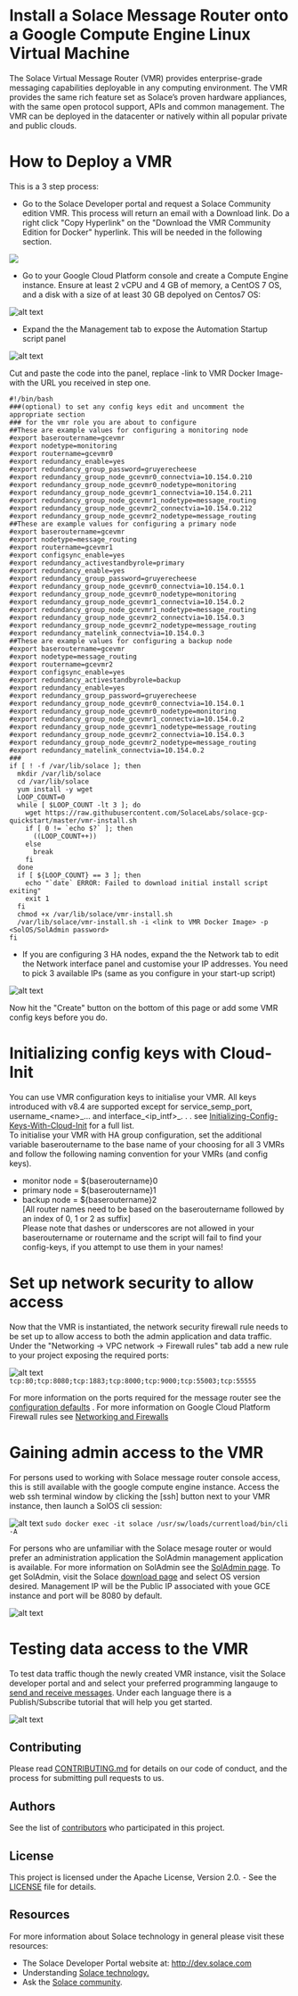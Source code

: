 # Install a Solace Message Router onto a Google Compute Engine Linux Virtual Machine

The Solace Virtual Message Router (VMR) provides enterprise-grade messaging capabilities deployable in any computing environment. The VMR provides the same rich feature set as Solace’s proven hardware appliances, with the same open protocol support, APIs and common management. The VMR can be deployed in the datacenter or natively within all popular private and public clouds.

# How to Deploy a VMR
This is a 3 step process:

* Go to the Solace Developer portal and request a Solace Community edition VMR. This process will return an email with a Download link. Do a right click "Copy Hyperlink" on the "Download the VMR Community Edition for Docker" hyperlink.  This will be needed in the following section.

<a href="http://dev.solace.com/downloads/download_vmr-ce-docker" target="_blank">
    <img src="https://raw.githubusercontent.com/SolaceLabs/solace-gcp-quickstart/master/images/register.png"/>
</a>

* Go to your Google Cloud Platform console and create a Compute Engine instance.  Ensure at least 2 vCPU and 4 GB of memory, a CentOS 7 OS, and a disk with a
size of at least 30 GB depolyed on Centos7 OS:

![alt text](https://raw.githubusercontent.com/SolaceLabs/solace-gcp-quickstart/master/images/gce_launch_1.png "GCE Image creation 1")

* Expand the the Management tab to expose the Automation Startup script panel

![alt text](https://raw.githubusercontent.com/SolaceLabs/solace-gcp-quickstart/master/images/gce_launch_2.png "GCE Image creation 2")

Cut and paste the code into the panel, replace -link to VMR Docker Image- with the URL you received in step one.

```
#!/bin/bash
###(optional) to set any config keys edit and uncomment the appropriate section
### for the vmr role you are about to configure
##These are example values for configuring a monitoring node
#export baseroutername=gcevmr
#export nodetype=monitoring
#export routername=gcevmr0
#export redundancy_enable=yes
#export redundancy_group_password=gruyerecheese
#export redundancy_group_node_gcevmr0_connectvia=10.154.0.210
#export redundancy_group_node_gcevmr0_nodetype=monitoring
#export redundancy_group_node_gcevmr1_connectvia=10.154.0.211
#export redundancy_group_node_gcevmr1_nodetype=message_routing
#export redundancy_group_node_gcevmr2_connectvia=10.154.0.212
#export redundancy_group_node_gcevmr2_nodetype=message_routing
##These are example values for configuring a primary node
#export baseroutername=gcevmr
#export nodetype=message_routing
#export routername=gcevmr1
#export configsync_enable=yes
#export redundancy_activestandbyrole=primary
#export redundancy_enable=yes
#export redundancy_group_password=gruyerecheese
#export redundancy_group_node_gcevmr0_connectvia=10.154.0.1
#export redundancy_group_node_gcevmr0_nodetype=monitoring
#export redundancy_group_node_gcevmr1_connectvia=10.154.0.2
#export redundancy_group_node_gcevmr1_nodetype=message_routing
#export redundancy_group_node_gcevmr2_connectvia=10.154.0.3
#export redundancy_group_node_gcevmr2_nodetype=message_routing
#export redundancy_matelink_connectvia=10.154.0.3
##These are example values for configuring a backup node
#export baseroutername=gcevmr
#export nodetype=message_routing
#export routername=gcevmr2
#export configsync_enable=yes
#export redundancy_activestandbyrole=backup
#export redundancy_enable=yes
#export redundancy_group_password=gruyerecheese
#export redundancy_group_node_gcevmr0_connectvia=10.154.0.1
#export redundancy_group_node_gcevmr0_nodetype=monitoring
#export redundancy_group_node_gcevmr1_connectvia=10.154.0.2
#export redundancy_group_node_gcevmr1_nodetype=message_routing
#export redundancy_group_node_gcevmr2_connectvia=10.154.0.3
#export redundancy_group_node_gcevmr2_nodetype=message_routing
#export redundancy_matelink_connectvia=10.154.0.2
###
if [ ! -f /var/lib/solace ]; then
  mkdir /var/lib/solace
  cd /var/lib/solace
  yum install -y wget
  LOOP_COUNT=0
  while [ $LOOP_COUNT -lt 3 ]; do
    wget https://raw.githubusercontent.com/SolaceLabs/solace-gcp-quickstart/master/vmr-install.sh
    if [ 0 != `echo $?` ]; then
      ((LOOP_COUNT++))
    else
      break
    fi
  done
  if [ ${LOOP_COUNT} == 3 ]; then
    echo "`date` ERROR: Failed to download initial install script exiting"
    exit 1
  fi
  chmod +x /var/lib/solace/vmr-install.sh
  /var/lib/solace/vmr-install.sh -i <link to VMR Docker Image> -p <SolOS/SolAdmin password>
fi
```
* If you are configuring 3 HA nodes, expand the the Network tab to edit the Network interface panel and customise your IP addresses. You need to pick 3 available IPs (same as you configure in your start-up script)

![alt text](https://raw.githubusercontent.com/SolaceLabs/solace-gcp-quickstart/master/images/gce_launch_3.png "GCE Image creation 3")


Now hit the "Create" button on the bottom of this page or add some VMR config keys before you do.

# Initializing config keys with Cloud-Init
You can use VMR configuration keys to initialise your VMR. All keys introduced with v8.4 are supported except for service_semp_port, username&lowbar;&lt;name&gt;&lowbar;... and interface&lowbar;&lt;ip&lowbar;intf&gt;&lowbar;. . .
see [Initializing-Config-Keys-With-Cloud-Init]( http://docs.solace.com/Solace-VMR-Set-Up/Initializing-Config-Keys-With-Cloud-Init.htm) for a full list.  
To initialise your VMR with HA group configuration, set the additional variable baseroutername to the base name of your choosing for all 3 VMRs and follow the following naming convention for your VMRs (and config keys).
- monitor node = ${baseroutername}0
- primary node = ${baseroutername}1
- backup node  = ${baseroutername}2  
[All router names need to be based on the baseroutername followed by an index of 0, 1 or 2 as suffix]  
Please note that dashes or underscores are not allowed in your baseroutername or routername and the script will fail to find your config-keys, if you attempt to use them in your names!


# Set up network security to allow access
Now that the VMR is instantiated, the network security firewall rule needs to be set up to allow access to both the admin application and data traffic.  Under the "Networking -> VPC network -> Firewall rules" tab add a new rule to your project exposing the required ports:

![alt text](https://raw.githubusercontent.com/SolaceLabs/solace-gcp-quickstart/master/images/gce_network.png "GCE Firewall rules")
`tcp:80;tcp:8080;tcp:1883;tcp:8000;tcp:9000;tcp:55003;tcp:55555`

For more information on the ports required for the message router see the [configuration defaults](http://docs.solace.com/Solace-VMR-Set-Up/VMR-Configuration-Defaults.htm)
. For more information on Google Cloud Platform Firewall rules see [Networking and Firewalls](https://cloud.google.com/compute/docs/networks-and-firewalls)

# Gaining admin access to the VMR

For persons used to working with Solace message router console access, this is still available with the google compute engine instance.  Access the web ssh terminal window by clicking the [ssh] button next to your VMR instance,  then launch a SolOS cli session:

![alt text](https://raw.githubusercontent.com/SolaceLabs/solace-gcp-quickstart/master/images/gce_console.png "GCE console with SolOS cli")
`sudo docker exec -it solace /usr/sw/loads/currentload/bin/cli -A`

For persons who are unfamiliar with the Solace mesage router or would prefer an administration application the SolAdmin management application is available.  For more information on SolAdmin see the [SolAdmin page](http://dev.solace.com/tech/soladmin/).  To get SolAdmin, visit the Solace [download page](http://dev.solace.com/downloads/) and select OS version desired.  Management IP will be the Public IP associated with youe GCE instance and port will be 8080 by default.

![alt text](https://raw.githubusercontent.com/SolaceLabs/solace-gcp-quickstart/master/images/gce_soladmin.png "soladmin connection to gce")

# Testing data access to the VMR

To test data traffic though the newly created VMR instance, visit the Solace developer portal and and select your preferred programming langauge to [send and receive messages](http://dev.solace.com/get-started/send-receive-messages/). Under each language there is a Publish/Subscribe tutorial that will help you get started.

![alt text](https://raw.githubusercontent.com/SolaceLabs/solace-gcp-quickstart/master/images/solace_tutorial.png "getting started publish/subscribe")

## Contributing

Please read [CONTRIBUTING.md](CONTRIBUTING.md) for details on our code of conduct, and the process for submitting pull requests to us.

## Authors

See the list of [contributors](https://github.com/SolaceLabs/solace-gcp-quickstart/graphs/contributors) who participated in this project.

## License

This project is licensed under the Apache License, Version 2.0. - See the [LICENSE](LICENSE) file for details.

## Resources

For more information about Solace technology in general please visit these resources:

- The Solace Developer Portal website at: http://dev.solace.com
- Understanding [Solace technology.](http://dev.solace.com/tech/)
- Ask the [Solace community](http://dev.solace.com/community/).
